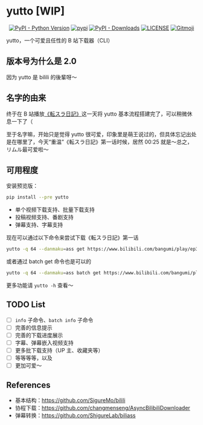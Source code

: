 # yutto [WIP]

<p align="center">
   <a href="https://python.org/" target="_blank"><img alt="PyPI - Python Version" src="https://img.shields.io/pypi/pyversions/yutto?logo=python&style=flat-square"></a>
   <a href="https://pypi.org/project/yutto/" target="_blank"><img src="https://img.shields.io/pypi/v/yutto?style=flat-square" alt="pypi"></a>
   <a href="https://pypi.org/project/yutto/" target="_blank"><img alt="PyPI - Downloads" src="https://img.shields.io/pypi/dm/yutto?style=flat-square"></a>
   <a href="LICENSE"><img alt="LICENSE" src="https://img.shields.io/github/license/SigureMo/yutto?style=flat-square"></a>
   <a href="https://gitmoji.carloscuesta.me"><img src="https://img.shields.io/badge/gitmoji-%20😜%20😍-FFDD67?style=flat-square" alt="Gitmoji"></a>
</p>

yutto，一个可爱且任性的 B 站下载器（CLI）

## 版本号为什么是 2.0

因为 yutto 是 bilili 的後輩呀～

## 名字的由来

终于在 B 站播放[《転スラ日記》](https://www.bilibili.com/bangumi/play/ep395211)这一天将 yutto 基本流程搭建完了，可以稍微休息一下了（

至于名字嘛，开始只是觉得 yutto 很可爱，印象里是萌王说过的，但具体忘记出处是在哪里了，今天“重温”《転スラ日記》第一话时候，居然 00:25 就是～总之，リムル最可爱啦〜

## 可用程度

安装预览版：

```bash
pip install --pre yutto
```

-  单个视频下载支持、批量下载支持
-  投稿视频支持、番剧支持
-  弹幕支持、字幕支持

现在可以通过以下命令来尝试下载《転スラ日記》第一话

```bash
yutto -q 64 --danmaku=ass get https://www.bilibili.com/bangumi/play/ep395211
```

或者通过 batch get 命令也是可以的

```bash
yutto -q 64 --danmaku=ass batch get https://www.bilibili.com/bangumi/play/ep395211 -p 1
```

更多功能请 `yutto -h` 查看～

## TODO List

-  [ ] `info` 子命令、`batch info` 子命令
-  [ ] 完善的信息提示
-  [ ] 完善的下载进度展示
-  [ ] 字幕、弹幕嵌入视频支持
-  [ ] 更多批下载支持（UP 主、收藏夹等）
-  [ ] 等等等等，以及
-  [ ] 更加可爱～

## References

-  基本结构：<https://github.com/SigureMo/bilili>
-  协程下载：<https://github.com/changmenseng/AsyncBilibiliDownloader>
-  弹幕转换：<https://github.com/ShigureLab/biliass>

